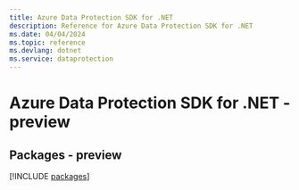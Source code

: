 ```yaml
---
title: Azure Data Protection SDK for .NET
description: Reference for Azure Data Protection SDK for .NET
ms.date: 04/04/2024
ms.topic: reference
ms.devlang: dotnet
ms.service: dataprotection
---
```

# Azure Data Protection SDK for .NET - preview
## Packages - preview
[!INCLUDE [packages](data-protection-index.md)]